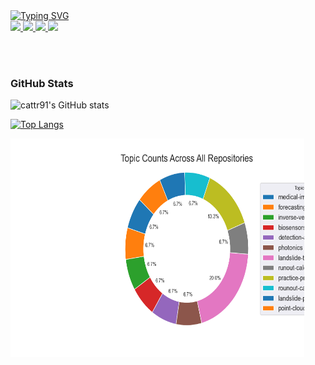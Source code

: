 <a href="https://github.com/cattr91">
    <img src="https://readme-typing-svg.demolab.com?font=Georgia&size=18&duration=2000&pause=100&multiline=true&width=500&height=80&lines=Caterina+Giacomelli;Data+Science+%7C+Physics;Geological+%26+Environmental+Analytics" alt="Typing SVG" />
</a>

<br>

<a href="https://acrobat.adobe.com/id/urn:aaid:sc:EU:885cba94-8c74-4a09-8963-1490de7c8c0e">
    <img src="https://img.shields.io/badge/PDF-CV-red?style=flat-square&logo=adobe">
</a>
<a href="https://www.linkedin.com/in/caterina-giacomelli-79635571">
    <img src="https://img.shields.io/badge/-Linkedin-blue?style=flat-square&logo=linkedin">
</a>
<a href="mailto:c.giacomelli1@icloud.com">
    <img src="https://img.shields.io/badge/-Email-red?style=flat-square&logo=gmail&logoColor=white">
</a>
<a href='https://www.researchgate.net/profile/Caterina-Giacomelli'>
    <img src='https://img.shields.io/badge/-ResearchGate-green?20201217223315?style=flat&logo=ResearchGate&logoColor=white&&color=green'>
</a>

<br><br>

<!-- [![Readme Card](https://cattr91.vercel.app/api/pin/?username=cattr91&repo=cattr91)](https://github.com/cattr91/cattr91) -->

### GitHub Stats

![cattr91's GitHub stats](https://cattr91.vercel.app/api?username=cattr91&show_icons=true&theme=radical)

[![Top Langs](https://cattr91.vercel.app/api/top-langs/?username=cattr91&layout=donut)](https://github.com/cattr91/cattr91)

<img src="./tests/img/topics-plot-donut-04.png" width="470" height="350">

<!-- <div style="display: flex; justify-content: center; gap: 20px; margin-top: 50px; margin-bottom: 50px;">
    <img src="https://cattr91.vercel.app/api?username=cattr91&show_icons=true&theme=radical" alt="cattr91's GitHub stats">
    <img src="https://cattr91.vercel.app/api/top-langs/?username=cattr91&layout=donut" alt="Top Langs">
</div> -->

